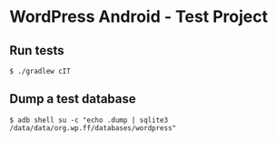 # WordPress Android - Test Project #

## Run tests ##

    $ ./gradlew cIT

## Dump a test database ##

    $ adb shell su -c "echo .dump | sqlite3 /data/data/org.wp.ff/databases/wordpress"
